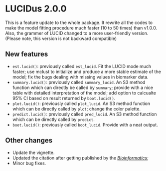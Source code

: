 # LUCIDus 2.0.0


This is a feature update to the whole package. It rewrite all the codes to make the model fitting procedure much faster (10 to 50 times) than v1.0.0. Also, the grammer of LUCID changed to a more user-friendly version. (Please note, this version is not backward compatible)

## New features

* `est.lucid()`: previously called `est_lucid`. Fit the LUCID mode much faster; use mclust to initialize and produce a more stable estimate of the model; fix the bugs dealing with missing values in biomarker data.
* `summary.lucid()`: previously called `summary_lucid`. An S3 method function which can directly be called by `summary`; provide with a nice table with detailed interpretation of the model; add option to calcualte 95% CI based on result returned by `boot.lucid()`.
* `plot.lucid()`: previously called `plot_lucid`. An S3 method function which can be directly called by `plot`; change the color palette.
* `predict.lucid()`: previously called `pred_lucid`. An S3 method function which can be directly called by `predict`.
* `boot.lucid()`: previously called `boot_lucid`. Provide with a neat output.

## Other changes

* Update the vignette.
* Updated the citation after getting published by the *[Bioinformatics](https://doi.org/10.1093/bioinformatics/btz667)*;
* Minor bug fixes.
